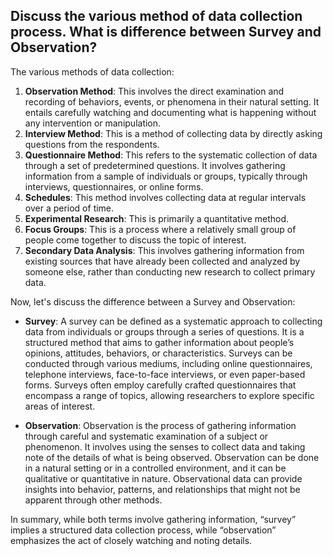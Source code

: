 ## Discuss the various method of data collection process. What is difference between Survey and Observation?
The various methods of data collection:

1. **Observation Method**: This involves the direct examination and recording of behaviors, events, or phenomena in their natural setting. It entails carefully watching and documenting what is happening without any intervention or manipulation.
2. **Interview Method**: This is a method of collecting data by directly asking questions from the respondents.
3. **Questionnaire Method**: This refers to the systematic collection of data through a set of predetermined questions. It involves gathering information from a sample of individuals or groups, typically through interviews, questionnaires, or online forms.
4. **Schedules**: This method involves collecting data at regular intervals over a period of time.
5. **Experimental Research**: This is primarily a quantitative method.
6. **Focus Groups**: This is a process where a relatively small group of people come together to discuss the topic of interest.
7. **Secondary Data Analysis**: This involves gathering information from existing sources that have already been collected and analyzed by someone else, rather than conducting new research to collect primary data.

Now, let's discuss the difference between a Survey and Observation:

- **Survey**: A survey can be defined as a systematic approach to collecting data from individuals or groups through a series of questions. It is a structured method that aims to gather information about people’s opinions, attitudes, behaviors, or characteristics. Surveys can be conducted through various mediums, including online questionnaires, telephone interviews, face-to-face interviews, or even paper-based forms. Surveys often employ carefully crafted questionnaires that encompass a range of topics, allowing researchers to explore specific areas of interest.

- **Observation**: Observation is the process of gathering information through careful and systematic examination of a subject or phenomenon. It involves using the senses to collect data and taking note of the details of what is being observed. Observation can be done in a natural setting or in a controlled environment, and it can be qualitative or quantitative in nature. Observational data can provide insights into behavior, patterns, and relationships that might not be apparent through other methods.

In summary, while both terms involve gathering information, “survey” implies a structured data collection process, while “observation” emphasizes the act of closely watching and noting details.

